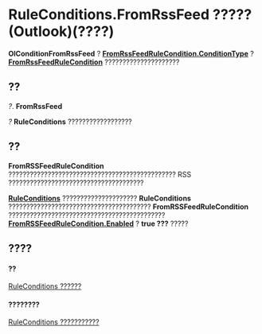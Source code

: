
# RuleConditions.FromRssFeed ????? (Outlook)(????)

 **OlConditionFromRssFeed** ? **[FromRssFeedRuleCondition.ConditionType](a1204589-48bd-bafa-fd1e-b1aae9a3bb86.md)** ? **[FromRssFeedRuleCondition](8de6e629-7e3d-b4df-d758-a5bff3abd6a1.md)** ?????????????????????


## ??

 _?_. **FromRssFeed**

 _?_ **RuleConditions** ??????????????????


## ??

 **FromRSSFeedRuleCondition** ??????????????????????????????????????????????? RSS ??????????????????????????????????????

 **[RuleConditions](e8e9a05a-b36b-add2-b294-8cdc5a97e119.md)** ????????????????????? **RuleConditions** ???????????????????????????????????????? **FromRSSFeedRuleCondition** ???????????????????????????????????????????? **[FromRSSFeedRuleCondition.Enabled](162939a7-005b-7762-541c-d7cd2f5e979a.md)** ? **true ???** ?????


## ????


#### ??


[RuleConditions ??????](e8e9a05a-b36b-add2-b294-8cdc5a97e119.md)
#### ????????


[RuleConditions ???????????](http://msdn.microsoft.com/library/b2af6ebf-f9f8-8106-20a3-1725c3b78174%28Office.15%29.aspx)